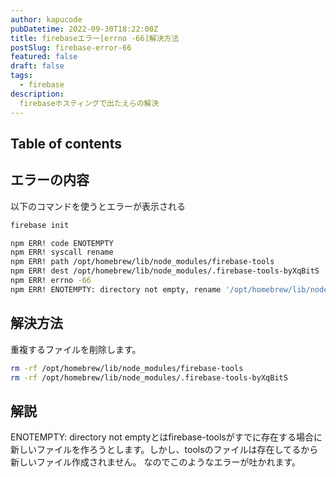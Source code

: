 ```yaml
---
author: kapucode
pubDatetime: 2022-09-30T18:22:00Z
title: firebaseエラー[errno -66]解決方法 
postSlug: firebase-error-66
featured: false
draft: false
tags:
  - firebase
description:
  firebaseホスティングで出たえらの解決
---
```


## Table of contents

## エラーの内容
以下のコマンドを使うとエラーが表示される
```bash
firebase init
```
```bash
npm ERR! code ENOTEMPTY
npm ERR! syscall rename
npm ERR! path /opt/homebrew/lib/node_modules/firebase-tools
npm ERR! dest /opt/homebrew/lib/node_modules/.firebase-tools-byXqBitS
npm ERR! errno -66
npm ERR! ENOTEMPTY: directory not empty, rename '/opt/homebrew/lib/node_modules/firebase-tools' -> '/opt/homebrew/lib/node_modules/.firebase-tools-byXqBitS'
```

## 解決方法
重複するファイルを削除します。
```bash
rm -rf /opt/homebrew/lib/node_modules/firebase-tools
rm -rf /opt/homebrew/lib/node_modules/.firebase-tools-byXqBitS
```
## 解説
ENOTEMPTY: directory not emptyとはfirebase-toolsがすでに存在する場合に新しいファイルを作ろうとします。しかし、toolsのファイルは存在してるから新しいファイル作成されません。
なのでこのようなエラーが吐かれます。